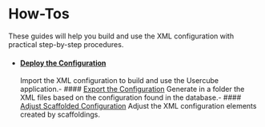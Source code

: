 # How-Tos

These guides will help you build and use the XML configuration with practical step-by-step
procedures.

- #### [Deploy the Configuration](/docs/identitymanager/6.1/identitymanager/integration-guide/toolkit/how-tos/deploy-configuration/index.md)
  Import the XML configuration to build and use the Usercube application.- ####
  [Export the Configuration](/docs/identitymanager/6.1/identitymanager/integration-guide/toolkit/how-tos/export-configuration/index.md)
  Generate in a folder the XML files based on the configuration found in the database.- ####
  [Adjust Scaffolded Configuration](/docs/identitymanager/6.1/identitymanager/integration-guide/toolkit/how-tos/adjust-scaffoldings/index.md)
  Adjust the XML configuration elements created by scaffoldings.
